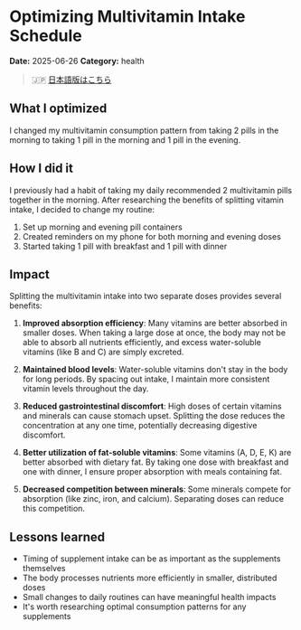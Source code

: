 # Optimizing Multivitamin Intake Schedule

**Date:** 2025-06-26
**Category:** health

> 🇯🇵 [日本語版はこちら](./2025-06-26-multivitamin-intake-optimization.ja.md)

## What I optimized
I changed my multivitamin consumption pattern from taking 2 pills in the morning to taking 1 pill in the morning and 1 pill in the evening.

## How I did it
I previously had a habit of taking my daily recommended 2 multivitamin pills together in the morning. After researching the benefits of splitting vitamin intake, I decided to change my routine:
1. Set up morning and evening pill containers
2. Created reminders on my phone for both morning and evening doses
3. Started taking 1 pill with breakfast and 1 pill with dinner

## Impact
Splitting the multivitamin intake into two separate doses provides several benefits:

1. **Improved absorption efficiency**: Many vitamins are better absorbed in smaller doses. When taking a large dose at once, the body may not be able to absorb all nutrients efficiently, and excess water-soluble vitamins (like B and C) are simply excreted.

2. **Maintained blood levels**: Water-soluble vitamins don't stay in the body for long periods. By spacing out intake, I maintain more consistent vitamin levels throughout the day.

3. **Reduced gastrointestinal discomfort**: High doses of certain vitamins and minerals can cause stomach upset. Splitting the dose reduces the concentration at any one time, potentially decreasing digestive discomfort.

4. **Better utilization of fat-soluble vitamins**: Some vitamins (A, D, E, K) are better absorbed with dietary fat. By taking one dose with breakfast and one with dinner, I ensure proper absorption with meals containing fat.

5. **Decreased competition between minerals**: Some minerals compete for absorption (like zinc, iron, and calcium). Separating doses can reduce this competition.

## Lessons learned
- Timing of supplement intake can be as important as the supplements themselves
- The body processes nutrients more efficiently in smaller, distributed doses
- Small changes to daily routines can have meaningful health impacts
- It's worth researching optimal consumption patterns for any supplements
